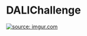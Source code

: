 # DALIChallenge

<a href="https://imgur.com/9eCzg7u"><img src="https://imgur.com/9eCzg7u.png" title="source: imgur.com" /></a>
